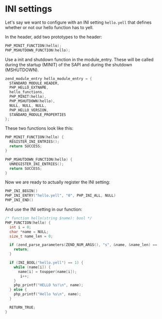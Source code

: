 # INI settings

Let's say we want to configure with an INI setting ```hello.yell``` that defines
whether or not our hello function has to yell.

In the header, add two prototypes to the header:

```c
PHP_MINIT_FUNCTION(hello);
PHP_MSHUTDOWN_FUNCTION(hello);
```

Use a init and shutdown function in the module_entry. These will be called
during the startup (MINIT) of the SAPI and during the shutdown (MSHUTDOWN).

```c
zend_module_entry hello_module_entry = {
  STANDARD_MODULE_HEADER,
  PHP_HELLO_EXTNAME,
  hello_functions,
  PHP_MINIT(hello),
  PHP_MSHUTDOWN(hello),
  NULL, NULL, NULL,
  PHP_HELLO_VERSION,
  STANDARD_MODULE_PROPERTIES
};
```

These two functions look like this:

```c
PHP_MINIT_FUNCTION(hello) {
  REGISTER_INI_ENTRIES();
  return SUCCESS;
}

PHP_MSHUTDOWN_FUNCTION(hello) {
  UNREGISTER_INI_ENTRIES();
  return SUCCESS;
}
```

Now we are ready to actually register the INI setting:

```c
PHP_INI_BEGIN()
PHP_INI_ENTRY("hello.yell", "0", PHP_INI_ALL, NULL)
PHP_INI_END()
```

And use the INI setting in our function:

```c
/* function hello(string $name): bool */
PHP_FUNCTION(hello) {
  int i = 0;
  char *name = NULL;
  size_t name_len = 0;

  if (zend_parse_parameters(ZEND_NUM_ARGS(), "s", &name, &name_len) == FAILURE) {
    return;
  }

  if (INI_BOOL("hello.yell") == 1) {
    while (name[i]) {
      name[i] = toupper(name[i]);
       i++;
    }
    php_printf("HELLO %s!\n", name);
  } else {
    php_printf("Hello %s\n", name);
  }

  RETURN_TRUE;
}
```
